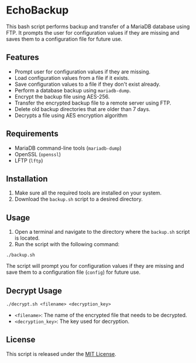 # EchoBackup

This bash script performs backup and transfer of a MariaDB database using FTP. It prompts the user for configuration values if they are missing and saves them to a configuration file for future use.

## Features
- Prompt user for configuration values if they are missing.
- Load configuration values from a file if it exists.
- Save configuration values to a file if they don't exist already.
- Perform a database backup using `mariadb-dump`.
- Encrypt the backup file using AES-256.
- Transfer the encrypted backup file to a remote server using FTP.
- Delete old backup directories that are older than 7 days.
- Decrypts a file using AES encryption algorithm

## Requirements
- MariaDB command-line tools (`mariadb-dump`)
- OpenSSL (`openssl`)
- LFTP (`lftp`)

## Installation

1. Make sure all the required tools are installed on your system.
2. Download the `backup.sh` script to a desired directory.

## Usage

1. Open a terminal and navigate to the directory where the `backup.sh` script is located.
2. Run the script with the following command:

```shell
./backup.sh
```
The script will prompt you for configuration values if they are missing and save them to a configuration file (`config`) for future use.

## Decrypt Usage
```
./decrypt.sh <filename> <decryption_key>
```

- `<filename>`: The name of the encrypted file that needs to be decrypted.
- `<decryption_key>`: The key used for decryption.


## License
This script is released under the [MIT License](https://opensource.org/licenses/MIT).

